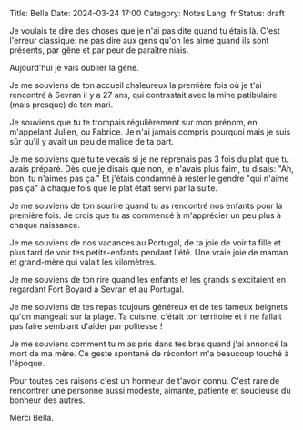 Title: Bella
Date: 2024-03-24 17:00
Category: Notes
Lang: fr
Status: draft

Je voulais te dire des choses que je n'ai pas dite quand tu étais là. C'est l'erreur classique: ne pas dire aux gens qu'on les aime quand ils sont présents, par gêne et par peur de paraître niais.

Aujourd'hui je vais oublier la gêne.

Je me souviens de ton accueil chaleureux la première fois où je t'ai rencontré à Sevran il y a 27 ans, qui contrastait avec la mine patibulaire (mais presque) de ton mari.

Je souviens que tu te trompais régulièrement sur mon prénom, en m'appelant Julien, ou Fabrice. Je n'ai jamais compris pourquoi mais je suis sûr qu'il y avait un peu de malice de ta part.

Je me souviens que tu te vexais si je ne reprenais pas 3 fois du plat que tu avais préparé. Dès que je disais que non, je n'avais plus faim, tu disais: "Ah, bon, tu n'aimes pas ça." Et j'étais condamné à rester le gendre "qui n'aime pas ça" à chaque fois que le plat était servi par la suite.

Je me souviens de ton sourire quand tu as rencontré nos enfants pour la première fois. Je crois que tu as commencé à m'apprécier un peu plus à chaque naissance.

Je me souviens de nos vacances au Portugal, de ta joie de voir ta fille et plus tard de voir tes petits-enfants pendant l'été. Une vraie joie de maman et grand-mère qui valait les kilomètres.

Je me souviens de ton rire quand les enfants et les grands s'excitaient en regardant Fort Boyard à Sevran et au Portugal.

Je me souviens de tes repas toujours généreux et de tes fameux beignets qu'on mangeait sur la plage. Ta cuisine, c'était ton territoire et il ne fallait pas faire semblant d'aider par politesse !

Je me souviens comment tu m'as pris dans tes bras quand j'ai annoncé la mort de ma mère. Ce geste spontané de réconfort m'a beaucoup touché à l'époque.

Pour toutes ces raisons c'est un honneur de t'avoir connu. C'est rare de rencontrer une personne aussi modeste, aimante, patiente et soucieuse du bonheur des autres.

Merci Bella.
